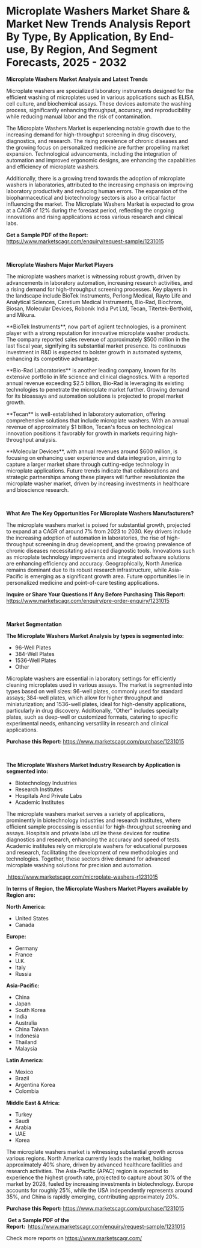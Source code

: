 <p><h1>Microplate Washers Market Share & Market New Trends Analysis Report By Type, By Application, By End-use, By Region, And Segment Forecasts, 2025 - 2032</h1></p><p><strong>Microplate Washers Market Analysis and Latest Trends</strong></p>
<p><p>Microplate washers are specialized laboratory instruments designed for the efficient washing of microplates used in various applications such as ELISA, cell culture, and biochemical assays. These devices automate the washing process, significantly enhancing throughput, accuracy, and reproducibility while reducing manual labor and the risk of contamination.</p><p>The Microplate Washers Market is experiencing notable growth due to the increasing demand for high-throughput screening in drug discovery, diagnostics, and research. The rising prevalence of chronic diseases and the growing focus on personalized medicine are further propelling market expansion. Technological advancements, including the integration of automation and improved ergonomic designs, are enhancing the capabilities and efficiency of microplate washers. </p><p>Additionally, there is a growing trend towards the adoption of microplate washers in laboratories, attributed to the increasing emphasis on improving laboratory productivity and reducing human errors. The expansion of the biopharmaceutical and biotechnology sectors is also a critical factor influencing the market. The Microplate Washers Market is expected to grow at a CAGR of 12% during the forecast period, reflecting the ongoing innovations and rising applications across various research and clinical labs.</p></p>
<p><strong>Get a Sample PDF of the Report:&nbsp;</strong> <a href="https://www.marketscagr.com/enquiry/request-sample/1231015?utm_campaign=3263&utm_medium=2&utm_source=Github&utm_content=ia&utm_term=11042025&utm_id=microplate-washers">https://www.marketscagr.com/enquiry/request-sample/1231015</a></p>
<p>&nbsp;</p>
<p><strong>Microplate Washers Major Market Players</strong></p>
<p><p>The microplate washers market is witnessing robust growth, driven by advancements in laboratory automation, increasing research activities, and a rising demand for high-throughput screening processes. Key players in the landscape include BioTek Instruments, Perlong Medical, Rayto Life and Analytical Sciences, Caretium Medical Instruments, Bio-Rad, Biochrom, Biosan, Molecular Devices, Robonik India Pvt Ltd, Tecan, Titertek-Berthold, and Mikura. </p><p>**BioTek Instruments**, now part of agilent technologies, is a prominent player with a strong reputation for innovative microplate washer products. The company reported sales revenue of approximately $500 million in the last fiscal year, signifying its substantial market presence. Its continuous investment in R&D is expected to bolster growth in automated systems, enhancing its competitive advantage.</p><p>**Bio-Rad Laboratories** is another leading company, known for its extensive portfolio in life science and clinical diagnostics. With a reported annual revenue exceeding $2.5 billion, Bio-Rad is leveraging its existing technologies to penetrate the microplate market further. Growing demand for its bioassays and automation solutions is projected to propel market growth.</p><p>**Tecan** is well-established in laboratory automation, offering comprehensive solutions that include microplate washers. With an annual revenue of approximately $1 billion, Tecan's focus on technological innovation positions it favorably for growth in markets requiring high-throughput analysis.</p><p>**Molecular Devices**, with annual revenues around $600 million, is focusing on enhancing user experience and data integration, aiming to capture a larger market share through cutting-edge technology in microplate applications. Future trends indicate that collaborations and strategic partnerships among these players will further revolutionize the microplate washer market, driven by increasing investments in healthcare and bioscience research.</p></p>
<p>&nbsp;</p>
<p><strong>What Are The Key Opportunities For Microplate Washers Manufacturers?</strong></p>
<p><p>The microplate washers market is poised for substantial growth, projected to expand at a CAGR of around 7% from 2023 to 2030. Key drivers include the increasing adoption of automation in laboratories, the rise of high-throughput screening in drug development, and the growing prevalence of chronic diseases necessitating advanced diagnostic tools. Innovations such as microplate technology improvements and integrated software solutions are enhancing efficiency and accuracy. Geographically, North America remains dominant due to its robust research infrastructure, while Asia-Pacific is emerging as a significant growth area. Future opportunities lie in personalized medicine and point-of-care testing applications.</p></p>
<p><strong>Inquire or Share Your Questions If Any Before Purchasing This Report:</strong> <a href="https://www.marketscagr.com/enquiry/pre-order-enquiry/1231015?utm_campaign=3263&utm_medium=2&utm_source=Github&utm_content=ia&utm_term=11042025&utm_id=microplate-washers">https://www.marketscagr.com/enquiry/pre-order-enquiry/1231015</a></p>
<p>&nbsp;</p>
<p><strong>Market Segmentation</strong></p>
<p><strong>The Microplate Washers Market Analysis by types is segmented into:</strong></p>
<p><ul><li>96-Well Plates</li><li>384-Well Plates</li><li>1536-Well Plates</li><li>Other</li></ul></p>
<p><p>Microplate washers are essential in laboratory settings for efficiently cleaning microplates used in various assays. The market is segmented into types based on well sizes: 96-well plates, commonly used for standard assays; 384-well plates, which allow for higher throughput and miniaturization; and 1536-well plates, ideal for high-density applications, particularly in drug discovery. Additionally, "Other" includes specialty plates, such as deep-well or customized formats, catering to specific experimental needs, enhancing versatility in research and clinical applications.</p></p>
<p><strong>Purchase this Report:&nbsp;</strong><a href="https://www.marketscagr.com/purchase/1231015?utm_campaign=3263&utm_medium=2&utm_source=Github&utm_content=ia&utm_term=11042025&utm_id=microplate-washers">https://www.marketscagr.com/purchase/1231015</a></p>
<p>&nbsp;</p>
<p><strong>The Microplate Washers Market Industry Research by Application is segmented into:</strong></p>
<p><ul><li>Biotechnology Industries</li><li>Research Institutes</li><li>Hospitals And Private Labs</li><li>Academic Institutes</li></ul></p>
<p><p>The microplate washers market serves a variety of applications, prominently in biotechnology industries and research institutes, where efficient sample processing is essential for high-throughput screening and assays. Hospitals and private labs utilize these devices for routine diagnostics and research, enhancing the accuracy and speed of tests. Academic institutes rely on microplate washers for educational purposes and research, facilitating the development of new methodologies and technologies. Together, these sectors drive demand for advanced microplate washing solutions for precision and automation.</p></p>
<p><a href="https://www.marketscagr.com/microplate-washers-r1231015?utm_campaign=3263&utm_medium=2&utm_source=Github&utm_content=ia&utm_term=11042025&utm_id=microplate-washers">&nbsp;https://www.marketscagr.com/microplate-washers-r1231015</a></p>
<p><strong>In terms of Region, the Microplate Washers Market Players available by Region are:</strong></p>
<p>
    <p> <strong> North America: </strong>
        <ul>
            <li>United States</li>
            <li>Canada</li>
        </ul>
        </p> 
    <p> <strong> Europe: </strong>
        <ul>
            <li>Germany</li>
            <li>France</li>
            <li>U.K.</li>
            <li>Italy</li>
            <li>Russia</li>
        </ul>
        </p> 
    <p> <strong> Asia-Pacific: </strong>
        <ul>
            <li>China</li>
            <li>Japan</li>
            <li>South Korea</li>
            <li>India</li>
            <li>Australia</li>
            <li>China Taiwan</li>
            <li>Indonesia</li>
            <li>Thailand</li>
            <li>Malaysia</li>
        </ul>
        </p> 
    <p> <strong> Latin America: </strong>
        <ul>
            <li>Mexico</li>
            <li>Brazil</li>
            <li>Argentina Korea</li>
            <li>Colombia</li>
        </ul>
        </p> 
    <p> <strong> Middle East & Africa: </strong>
        <ul>
            <li>Turkey</li>
            <li>Saudi</li>
            <li>Arabia</li>
            <li>UAE</li>
            <li>Korea</li>
        </ul>
    </p>
    </p>
<p><p>The microplate washers market is witnessing substantial growth across various regions. North America currently leads the market, holding approximately 40% share, driven by advanced healthcare facilities and research activities. The Asia-Pacific (APAC) region is expected to experience the highest growth rate, projected to capture about 30% of the market by 2028, fueled by increasing investments in biotechnology. Europe accounts for roughly 25%, while the USA independently represents around 35%, and China is rapidly emerging, contributing approximately 20%.</p></p>
<p><strong>Purchase this Report: </strong><a href="https://www.marketscagr.com/purchase/1231015?utm_campaign=3263&utm_medium=2&utm_source=Github&utm_content=ia&utm_term=11042025&utm_id=microplate-washers">https://www.marketscagr.com/purchase/1231015</a></p>
<p>&nbsp;<strong>Get a Sample PDF of the Report:&nbsp;&nbsp;</strong><a href="https://www.marketscagr.com/enquiry/request-sample/1231015?utm_campaign=3263&utm_medium=2&utm_source=Github&utm_content=ia&utm_term=11042025&utm_id=microplate-washers">https://www.marketscagr.com/enquiry/request-sample/1231015</a></p>
<p><strong></strong></p>
<p>Check more reports on <a href="https://www.marketscagr.com/?utm_campaign=3263&utm_medium=2&utm_source=Github&utm_content=ia&utm_term=11042025&utm_id=microplate-washers">https://www.marketscagr.com/</a></p>